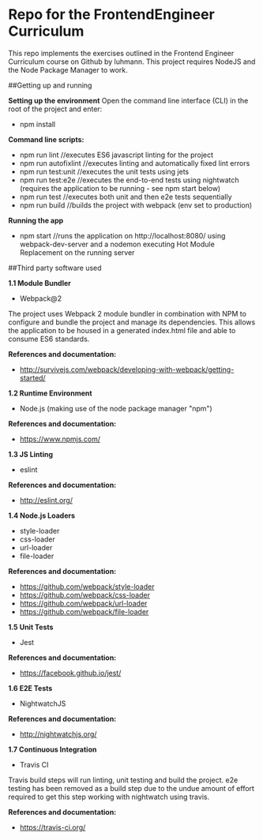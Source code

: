 # Repo for the FrontendEngineer Curriculum

This repo implements the exercises outlined in the  Frontend Engineer Curriculum course on Github by luhmann.
This project requires NodeJS and the Node Package Manager to work.

##Getting up and running

**Setting up the environment**
Open the command line interface (CLI) in the root of the project and enter:
* npm install

**Command line scripts:**
* npm run lint  //executes ES6 javascript linting for the project
* npm run autofixlint  //executes linting and automatically fixed lint errors
* npm run test:unit  //executes the unit tests using jets
* npm run test:e2e  //executes the end-to-end tests using nightwatch (requires the application to be running - see npm start below)
* npm run test  //executes both unit and then e2e tests sequentially
* npm run build  //builds the project with webpack (env set to production)

**Running the app**
* npm start  //runs the application on http://localhost:8080/ using webpack-dev-server and a nodemon executing Hot Module Replacement on the running server


##Third party software used

**1.1 Module Bundler**
* Webpack@2

The project uses Webpack 2 module bundler in combination with NPM to configure
and bundle the project and manage its dependencies. This allows the application
to be housed in a generated index.html file and able to consume ES6 standards.

**References and documentation:**
* http://survivejs.com/webpack/developing-with-webpack/getting-started/


**1.2 Runtime Environment**
* Node.js (making use of the node package manager "npm")

**References and documentation:**
* https://www.npmjs.com/


**1.3 JS Linting**
* eslint

**References and documentation:**
* http://eslint.org/


**1.4 Node.js Loaders**
* style-loader
* css-loader
* url-loader
* file-loader

**References and documentation:**
* https://github.com/webpack/style-loader
* https://github.com/webpack/css-loader
* https://github.com/webpack/url-loader
* https://github.com/webpack/file-loader

**1.5 Unit Tests**
* Jest

**References and documentation:**
* https://facebook.github.io/jest/


**1.6 E2E Tests**
* NightwatchJS

**References and documentation:**
* http://nightwatchjs.org/


**1.7 Continuous Integration**
* Travis CI

Travis build steps will run linting, unit testing and build the project.
e2e testing has been removed as a build step due to the undue amount of
effort required to get this step working with nightwatch using travis.

**References and documentation:**
* https://travis-ci.org/
